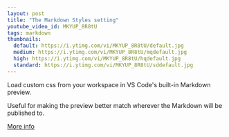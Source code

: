 ```yaml
---
layout: post
title: "The Markdown Styles setting"
youtube_video_id: MKYUP_8R8tU
tags: markdown
thumbnails:
  default: https://i.ytimg.com/vi/MKYUP_8R8tU/default.jpg
  medium: https://i.ytimg.com/vi/MKYUP_8R8tU/mqdefault.jpg
  high: https://i.ytimg.com/vi/MKYUP_8R8tU/hqdefault.jpg
  standard: https://i.ytimg.com/vi/MKYUP_8R8tU/sddefault.jpg
---
```


Load custom css from your workspace in VS Code's built-in Markdown preview.

Useful for making the preview better match wherever the Markdown will be published to.

[More info](https://code.visualstudio.com/Docs/languages/markdown)